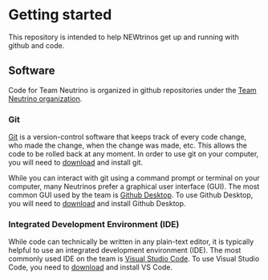 # Getting started

This repository is intended to help NEWtrinos get up and running with github 
and code. 

## Software

Code for Team Neutrino is organized in github repositories under the 
[Team Neutrino organization](https://github.com/team-neutrino). 

### Git

[Git](https://git-scm.com/) is a version-control software that keeps track of 
every code change, who made the change, when the change was made, etc. 
This allows the code to be rolled back at any moment. 
In order to use git on your computer, you will need to 
[download](https://git-scm.com/downloads) and install git.

While you can interact with git using a command prompt or terminal on your
computer, many Neutrinos prefer a graphical user interface (GUI). 
The most common GUI used by the team is 
[Github Desktop](https://github.com/apps/desktop).
To use Github Desktop, you will need to 
[download](https://desktop.github.com/download/) and install Github Desktop.


### Integrated Development Environment (IDE)

While code can technically be written in any plain-text editor, 
it is typically helpful to use an integrated development environment (IDE).
The most commonly used IDE on the team is 
[Visual Studio Code](https://code.visualstudio.com/).
To use Visual Studio Code, you need to 
[download](https://code.visualstudio.com/Download) and install VS Code.